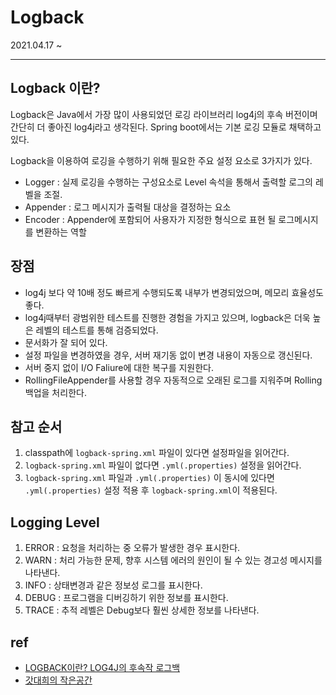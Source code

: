 # Logback

2021.04.17 ~

---
## Logback 이란?

Logback은 Java에서 가장 많이 사용되었던 로깅 라이브러리 log4j의 후속 버전이며 간단히 더 좋아진 log4j라고 생각된다.
Spring boot에서는 기본 로깅 모듈로 채택하고 있다.

Logback을 이용하여 로깅을 수행하기 위해 필요한 주요 설정 요소로 3가지가 있다.
- Logger : 실제 로깅을 수행하는 구성요소로 Level 속석을 통해서 출력할 로그의 레벨을 조절.
- Appender : 로그 메시지가 출력될 대상을 결정하는 요소
- Encoder : Appender에 포함되어 사용자가 지정한 형식으로 표현 될 로그메시지를 변환하는 역할

## 장점
 - log4j 보다 약 10배 정도 빠르게 수행되도록 내부가 변경되었으며, 메모리 효율성도 좋다.
 - log4j때부터 광범위한 테스트를 진행한 경험을 가지고 있으며, logback은 더욱 높은 레벨의 테스트를 통해 검증되었다.
 - 문서화가 잘 되어 있다.
 - 설정 파일을 변경하였을 경우, 서버 재기동 없이 변경 내용이 자동으로 갱신된다.
 - 서버 중지 없이 I/O Faliure에 대한 복구를 지원한다.
 - RollingFileAppender를 사용할 경우 자동적으로 오래된 로그를 지워주며 Rolling 백업을 처리한다.

## 참고 순서
1. classpath에 ```logback-spring.xml``` 파일이 있다면 설정파일을 읽어간다.
2. ```logback-spring.xml``` 파일이 없다면 ```.yml(.properties)``` 설정을 읽어간다.
3. ```logback-spring.xml``` 파일과 ```.yml(.properties)``` 이 동시에 있다면 ```.yml(.properties)``` 설정 적용 후 ```logback-spring.xml```이 적용된다.

## Logging Level
 1. ERROR : 요청을 처리하는 중 오류가 발생한 경우 표시한다.
 2. WARN : 처리 가능한 문제, 향후 시스템 에러의 원인이 될 수 있는 경고성 메시지를 나타낸다.
 3. INFO : 상태변경과 같은 정보성 로그를 표시한다.
 4. DEBUG : 프로그램을 디버깅하기 위한 정보를 표시한다.
 5. TRACE : 추적 레벨은 Debug보다 훨씬 상세한 정보를 나타낸다.

## ref
- [LOGBACK이란? LOG4J의 후속작 로그백](https://dololak.tistory.com/632)
- [갓대희의 작은공간](https://goddaehee.tistory.com/45)